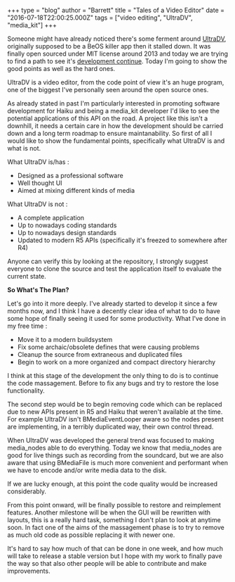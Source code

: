 +++
type = "blog"
author = "Barrett"
title = "Tales of a Video Editor"
date = "2016-07-18T22:00:25.000Z"
tags = ["video editing", "UltraDV", "media_kit"]
+++

Someone might have already noticed there's some ferment around <a href="https://github.com/Barrett17/UltraDV">UltraDV</a>, originally supposed to be a BeOS killer app then it stalled down. It was finally open sourced under MIT license around 2013 and today we are trying to find a path to see it's <a href="https://freedomsponsors.org/issue/767/port-ultradv-over-to-haiku">development continue</a>. Today I'm going to show the good points as well as the hard ones.
<!--more-->
UltraDV is a video editor, from the code point of view it's an huge program, one of the biggest I've personally seen around the open source ones.

As already stated in past I'm particularly interested in promoting software development for Haiku and being a media_kit developer I'd like to see the potential applications of this API on the road. A project like this isn't a downhill, it needs a certain care in how the development should be carried down and a long term roadmap to ensure maintanability. So first of all I would like to show the fundamental points, specifically what UltraDV is and what is not.

What UltraDV is/has :

<ul>
 <li> Designed as a professional software</li>
 <li> Well thought UI</li>
 <li> Aimed at mixing different kinds of media</li>
</ul>

What UltraDV is not :

<ul>
 <li> A complete application</li>
 <li> Up to nowadays coding standards</li>
 <li> Up to nowadays design standards</li>
 <li> Updated to modern R5 APIs (specifically it's freezed to somewhere after R4)</li>
</ul>

Anyone can verify this by looking at the repository, I strongly suggest everyone to clone the source and test the application itself to evaluate the current state.

<strong>So What's The Plan?</strong>

Let's go into it more deeply. I've already started to develop it since a few months now, and I think I have a decently clear idea of what to do to have some hope of finally seeing it used for some productivity. What I've done in my free time :

<ul>
 <li>Move it to a modern buildsystem</li>
 <li>Fix some archaic/obsolete defines that were causing problems</li>
 <li>Cleanup the source from extraneous and duplicated files</li>
 <li>Begin to work on a more organized and compact directory hierarchy</li>
</ul>

I think at this stage of the development the only thing to do is  to continue the code massagement. Before to fix any bugs and try to restore the lose functionality.

The second step would be to begin removing code which can be replaced due to new APIs present in R5 and Haiku that weren't available at the time. For example UltraDV isn't BMediaEventLooper aware so the nodes present are implementing, in a terribly duplicated way, their own control thread.

When UltraDV was developed the general trend was focused to making media_nodes able to do
everything. Today we know that media_nodes are good for live things such as recording from the soundcard, but we are also aware that using BMediaFile is much more convenient and performant when we have to encode and/or write media data to the disk.

If we are lucky enough, at this point the code quality would be increased considerably.

From this point onward, will be finally possible to restore and reimplement features. Another milestone will be when the GUI will be rewritten with layouts, this is a really hard task, something I don't plan to look at anytime soon. In fact one of the aims of the massagement phase is to try to remove as much old code as possible replacing it with newer one.

It's hard to say how much of that can be done in one week, and how much will take to release a stable version but I hope with my work to finally pave the way so that also other people will be able to contribute and make improvements.